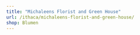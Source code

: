 ```yaml
---
title: "Michaleens Florist and Green House"
url: /ithaca/michaleens-florist-and-green-house/
shop: Blumen
---
```

